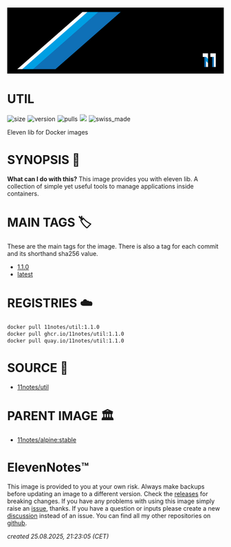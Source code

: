 ![banner](https://github.com/11notes/defaults/blob/main/static/img/banner.png?raw=true)

# UTIL
![size](https://img.shields.io/docker/image-size/11notes/util/1.1.0?color=0eb305)![5px](https://github.com/11notes/defaults/blob/main/static/img/transparent5x2px.png?raw=true)![version](https://img.shields.io/docker/v/11notes/util/1.1.0?color=eb7a09)![5px](https://github.com/11notes/defaults/blob/main/static/img/transparent5x2px.png?raw=true)![pulls](https://img.shields.io/docker/pulls/11notes/util?color=2b75d6)![5px](https://github.com/11notes/defaults/blob/main/static/img/transparent5x2px.png?raw=true)[<img src="https://img.shields.io/github/issues/11notes/docker-UTIL?color=7842f5">](https://github.com/11notes/docker-UTIL/issues)![5px](https://github.com/11notes/defaults/blob/main/static/img/transparent5x2px.png?raw=true)![swiss_made](https://img.shields.io/badge/Swiss_Made-FFFFFF?labelColor=FF0000&logo=data:image/svg%2bxml;base64,PHN2ZyB2ZXJzaW9uPSIxIiB3aWR0aD0iNTEyIiBoZWlnaHQ9IjUxMiIgdmlld0JveD0iMCAwIDMyIDMyIiB4bWxucz0iaHR0cDovL3d3dy53My5vcmcvMjAwMC9zdmciPgogIDxyZWN0IHdpZHRoPSIzMiIgaGVpZ2h0PSIzMiIgZmlsbD0idHJhbnNwYXJlbnQiLz4KICA8cGF0aCBkPSJtMTMgNmg2djdoN3Y2aC03djdoLTZ2LTdoLTd2LTZoN3oiIGZpbGw9IiNmZmYiLz4KPC9zdmc+)

Eleven lib for Docker images

# SYNOPSIS 📖
**What can I do with this?** This image provides you with eleven lib. A collection of simple yet useful tools to manage applications inside containers.

# MAIN TAGS 🏷️
These are the main tags for the image. There is also a tag for each commit and its shorthand sha256 value.

* [1.1.0](https://hub.docker.com/r/11notes/util/tags?name=1.1.0)
* [latest](https://hub.docker.com/r/11notes/util/tags?name=latest)

# REGISTRIES ☁️
```
docker pull 11notes/util:1.1.0
docker pull ghcr.io/11notes/util:1.1.0
docker pull quay.io/11notes/util:1.1.0
```

# SOURCE 💾
* [11notes/util](https://github.com/11notes/docker-UTIL)

# PARENT IMAGE 🏛️
* [11notes/alpine:stable](https://hub.docker.com/r/11notes/alpine)

# ElevenNotes™️
This image is provided to you at your own risk. Always make backups before updating an image to a different version. Check the [releases](https://github.com/11notes/docker-util/releases) for breaking changes. If you have any problems with using this image simply raise an [issue](https://github.com/11notes/docker-util/issues), thanks. If you have a question or inputs please create a new [discussion](https://github.com/11notes/docker-util/discussions) instead of an issue. You can find all my other repositories on [github](https://github.com/11notes?tab=repositories).

*created 25.08.2025, 21:23:05 (CET)*